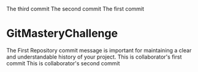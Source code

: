 The third commit
The second commit
The first commit
# GitMasteryChallenge
The First Repository
commit message is important for maintaining a clear and understandable history of your project. 
This is collaborator's first commit
This is collaborator's second commit
